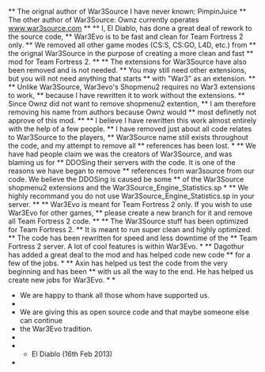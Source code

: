 ** The orignal author of War3Source I have never known: PimpinJuice
** The other author of War3Source: Ownz currently operates www.war3source.com
**
** I, El Diablo, has done a great deal of rework to the source code,
** War3Evo is to be fast and clean for Team Fortress 2 only.
** We removed all other game modes (CS:S, CS:GO, L4D, etc.) from
** the orignal War3Source in the purpose of creating a more clean and fast
** mod for Team Fortress 2.
**
** The extensions for War3Source have also been removed and is not needed.
** You may still need other extensions, but you will not need anything that starts
** with "War3" as an extension.
**
** Unlike War3Source, War3evo's Shopmenu2 requires no War3 extensions to work,
** because I have rewritten it to work without the extensions.
** Since Ownz did not want to remove shopmenu2 extention,
** I am therefore removing his name from authors because Ownz would
** most definetly not approve of this mod.
**
** I believe I have rewritten this work almost entirely with the help of a few people.
** I have removed just about all code relates to War3Source to the players,
** War3Source name still exists throughout the code, and my attempt to remove all
** references has been lost.
*
** We have had people claim we was the creators of War3Source, and was blaming us for
** DDOSing their servers with the code.  It is one of the reasons we have began to remove
** references from war3source from our code.  We believe the DDOSing is caused be some
** of the War3Source shopmenu2 extensions and the War3Source_Engine_Statistics.sp
*
** We highly recommand you do not use War3Source_Engine_Statistics.sp in your server.
**
** War3Evo is meant for Team Fortress 2 only.  If you wish to use War3Evo for other games,
** please create a new branch for it and remove all Team Fortress 2 code.
**
** The War3Source stuff has been optimized for Team Fortress 2.
** It is meant to run super clean and highly optimized.
** The code has been rewritten for speed and less downtime of the
** Team Fortress 2 server.  A lot of cool features is within War3Evo.
*
** Dagothur has added a great deal to the mod and has helped code new code
** for a few of the jobs.
*
** Axin has helped us test the code from the very beginning and has been
** with us all the way to the end.  He has helped us create new jobs for War3Evo.
*
*
* We are happy to thank all those whom have supported us.
*
* We are giving this as open source code and that maybe someone else can continue
* the War3Evo tradition.
*
* - El Diablo (16th Feb 2013)
*
